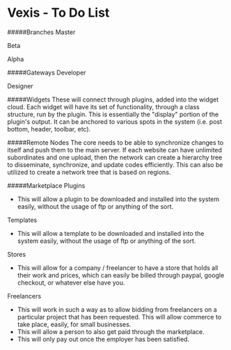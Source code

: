 Vexis - To Do List
=====

#####Branches
Master

Beta

Alpha

#####Gateways
Developer

Designer

#####Widgets
These will connect through plugins, added into the widget cloud.  Each widget will have its set of functionality, through a class structure, run by the plugin.  This is essentially the "display" portion of the plugin's output.  It can be anchored to various spots in the system (i.e. post bottom, header, toolbar, etc).

#####Remote Nodes
The core needs to be able to synchronize changes to itself and push them to the main server.  If each website can have unlimited subordinates and one upload, then the network can create a hierarchy tree to disseminate, synchronize, and update codes efficiently.  This can also be utilized to create a network tree that is based on regions.

#####Marketplace
Plugins
* This will allow a plugin to be downloaded and installed into the system easily, without the usage of ftp or anything of the sort.

Templates
* This will allow a template to be downloaded and installed into the system easily, without the usage of ftp or anything of the sort.

Stores
* This will allow for a company / freelancer to have a store that holds all their work and prices, which can easily be billed through paypal, google checkout, or whatever else have you.

Freelancers
* This will work in such a way as to allow bidding from freelancers on a particular project that has been requested.  This will allow commerce to take place, easily, for small businesses.
* This will allow a person to also get paid through the marketplace.
* This will only pay out once the employer has been satisfied.
